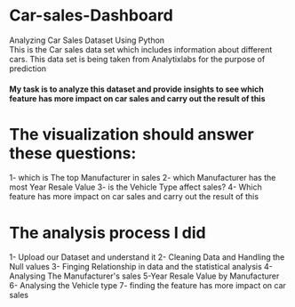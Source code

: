 # Car-sales-Dashboard
 Analyzing Car Sales Dataset Using Python </br>
 This is the Car sales data set which includes information about different cars. This data set is being taken from Analytixlabs for the purpose of prediction </br>
 #### My task is to analyze this dataset and provide insights to see which feature has more impact on car sales and carry out the result of this </br>
 # The visualization should answer these questions: </br>
 1- which is The top  Manufacturer in sales
 2- which Manufacturer has the most Year Resale Value
 3- is the  Vehicle Type affect sales?
 4- Which feature has more impact on car sales and carry out the result of this
 # The analysis process I did
 1- Upload our Dataset and understand it
 2- Cleaning Data and Handling the Null values
 3-  Finging Relationship in data and the statistical analysis
 4- Analysing The Manufacturer's sales
 5-Year Resale Value by Manufacturer
 6- Analysing the Vehicle type
 7- finding the feature has more impact on car sales
 
 

